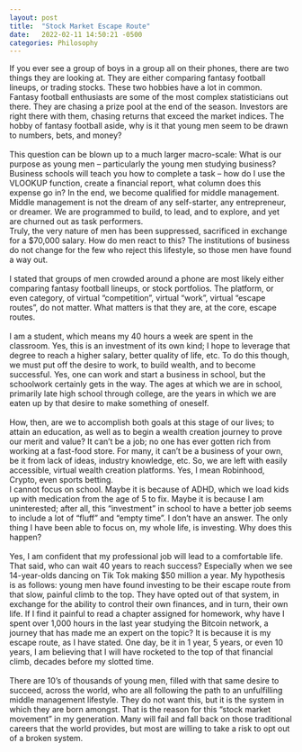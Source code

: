 ```yaml
---
layout: post
title:  "Stock Market Escape Route"
date:   2022-02-11 14:50:21 -0500
categories: Philosophy
---
```


If you ever see a group of boys in a group all on their phones, there are two things they are looking at. They are either comparing fantasy football lineups, or trading stocks. These two hobbies have a lot in common. Fantasy football enthusiasts are some of the most complex statisticians out there. They are chasing a prize pool at the end of the season. Investors are right there with them, chasing returns that exceed the market indices. The hobby of fantasy football aside, why is it that young men seem to be drawn to numbers, bets, and money? 
<br>
<br>
This question can be blown up to a much larger macro-scale: What is our purpose as young men – particularly the young men studying business? 
<br>
Business schools will teach you how to complete a task – how do I use the VLOOKUP function, create a financial report, what column does this expense go in? In the end, we become qualified for middle management. Middle management is not the dream of any self-starter, any entrepreneur, or dreamer. We are programmed to build, to lead, and to explore, and yet are churned out as task performers. 
<br>
Truly, the very nature of men has been suppressed, sacrificed in exchange for a $70,000 salary. How do men react to this? The institutions of business do not change for the few who reject this lifestyle, so those men have found a way out. 
<br>
<br>
I stated that groups of men crowded around a phone are most likely either comparing fantasy football lineups, or stock portfolios. The platform, or even category, of virtual “competition”, virtual “work”, virtual “escape routes”, do not matter. What matters is that they are, at the core, escape routes.
<br>
<br>
I am a student, which means my 40 hours a week are spent in the classroom. Yes, this is an investment of its own kind; I hope to leverage that degree to reach a higher salary, better quality of life, etc. To do this though, we must put off the desire to work, to build wealth, and to become successful. Yes, one can work and start a business in school, but the schoolwork certainly gets in the way. The ages at which we are in school, primarily late high school through college, are the years in which we are eaten up by that desire to make something of oneself. 
<br>
<br>
How, then, are we to accomplish both goals at this stage of our lives; to attain an education, as well as to begin a wealth creation journey to prove our merit and value? It can’t be a job; no one has ever gotten rich from working at a fast-food store. For many, it can’t be a business of your own, be it from lack of ideas, industry knowledge, etc. So, we are left with easily accessible, virtual wealth creation platforms. Yes, I mean Robinhood, Crypto, even sports betting.
<br>
I cannot focus on school. Maybe it is because of ADHD, which we load kids up with medication from the age of 5 to fix. Maybe it is because I am uninterested; after all, this “investment” in school to have a better job seems to include a lot of “fluff” and “empty time”. I don’t have an answer. The only thing I have been able to focus on, my whole life, is investing. Why does this happen?
<br>
<br>
Yes, I am confident that my professional job will lead to a comfortable life. That said, who can wait 40 years to reach success? Especially when we see 14-year-olds dancing on Tik Tok making $50 million a year. My hypothesis is as follows: young men have found investing to be their escape route from that slow, painful climb to the top. They have opted out of that system, in exchange for the ability to control their own finances, and in turn, their own life. If I find it painful to read a chapter assigned for homework, why have I spent over 1,000 hours in the last year studying the Bitcoin network, a journey that has made me an expert on the topic? It is because it is my escape route, as I have stated. One day, be it in 1 year, 5 years, or even 10 years, I am believing that I will have rocketed to the top of that financial climb, decades before my slotted time. 
<br>
<br>
There are 10’s of thousands of young men, filled with that same desire to succeed, across the world, who are all following the path to an unfulfilling middle management lifestyle. They do not want this, but it is the system in which they are born amongst. That is the reason for this “stock market movement” in my generation. Many will fail and fall back on those traditional careers that the world provides, but most are willing to take a risk to opt out of a broken system. 



